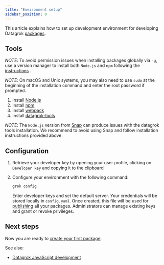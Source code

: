 ```yaml
---
title: "Environment setup"
sidebar_position: 0
---
```


This article explains how to set up development environment for developing Datagrok [packages](../develop.md#packages).

## Tools

_NOTE_: To avoid permission issues when installing packages globally via `-g`, use a version manager to install
both `Node.js` and `npm` following
the [instructions](https://docs.npmjs.com/downloading-and-installing-node-js-and-npm#using-a-node-version-manager-to-install-nodejs-and-npm)
.

_NOTE_: On macOS and Unix systems, you may also need to use `sudo` at the beginning of the installation command and
enter the root password if prompted.

1. Install [Node.js](https://nodejs.org/en/)
2. Install [npm](https://www.npmjs.com/get-npm)
3. Install [webpack](https://webpack.js.org/guides/installation/)
4. Install [datagrok-tools](https://www.npmjs.com/package/datagrok-tools)

_NOTE_: The `Node.js` version from [Snap](https://snapcraft.io/)
can produce issues with the datagrok tools installation.
We recommend to avoid using Snap and follow installation instructions provided above.

## Configuration

1. Retrieve your developer key by opening your user profile, clicking on `Developer key` and copying it to the clipboard
2. Configure your environment with the following command:

   ```bash
   grok config
   ```

   Enter developer keys and set the default server. Your credentials will be stored locally in `config.yaml`. Once
   created, this file will be used for [publishing](../develop.md#publishing)
   all your packages. Administrators can manage existing keys and grant or revoke privileges.

## Next steps

Now you are ready to [create your first package](../how-to/create-package.md).

See also:

* [Datagrok JavaScript development](../develop.md)
